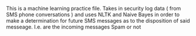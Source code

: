 This is a machine learning practice file.
Takes in security log data ( from SMS phone conversations ) and uses NLTK and Naive Bayes in order to make a determination for future SMS messages as to the disposition of said messeage.
I.e. are the incoming messages Spam or not
